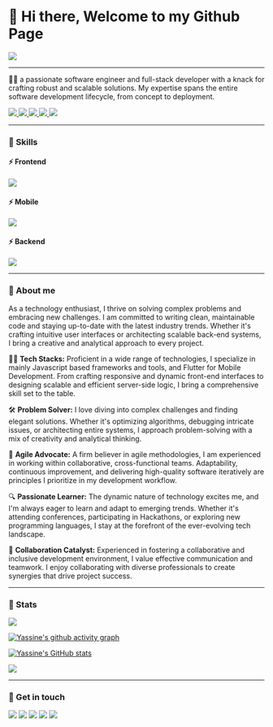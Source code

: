 # 👋 Hi there, Welcome to my Github Page

  <div class="logo-wrapper">
    <a href="https://yassinegabsi.com">
      <img src="https://yassinegabsi.com/assets/logo.png" />
    </a>
  </div>


---

👨‍💻 a passionate software engineer and full-stack developer with a knack for crafting robust and scalable solutions. My expertise spans the entire software development lifecycle, from concept to deployment.

<span>
<a href="https://yassinegabsi.com">
  <img src="https://img.shields.io/badge/Experience-+3_Years-blue" />
</a>
<a href="https://yassinegabsi.com">
  <img src="https://img.shields.io/badge/Degree-Masters_in_Software_Engineering-CE3951" />
</a>
<a href="https://mvst.co">
  <img src="https://img.shields.io/badge/Current_Company-MVST-5BB6BB" />
</a>
<a href="https://yassinegabsi.com">
  <img src="https://img.shields.io/badge/Home_Country-Tunisia-704CB6" />
</a>
<a href="https://yassinegabsi.com">
  <img src="https://img.shields.io/badge/Based_In-Munich,_Germany-ECDC68" />
</a>

</span>

<!-- ![Metrics](/github-metrics.svg) -->

---

### 🚀 Skills

#### ⚡ Frontend

<a href="https://yassinegabsi.com">
  <img src="https://skillicons.dev/icons?i=react,nextjs,redux,angular,vite,js,ts,html,css,tailwind,bootstrap" />
</a>

#### ⚡ Mobile

<a href="https://yassinegabsi.com">
  <img src="https://skillicons.dev/icons?i=flutter,react,firebase," />
</a>

#### ⚡ Backend

<a href="https://yassinegabsi.com">
  <img src="https://skillicons.dev/icons?i=nodejs,nestjs,symfony,python,aws,postgres,mongodb,docker,github,githubactions" />
</a>

---

### 🚀 About me

As a technology enthusiast, I thrive on solving complex problems and embracing new challenges. I am committed to writing clean, maintainable code and staying up-to-date with the latest industry trends. Whether it's crafting intuitive user interfaces or architecting scalable back-end systems, I bring a creative and analytical approach to every project.

👨‍💻 **Tech Stacks:** Proficient in a wide range of technologies, I specialize in mainly Javascript based frameworks and tools, and Flutter for Mobile Development. From crafting responsive and dynamic front-end interfaces to designing scalable and efficient server-side logic, I bring a comprehensive skill set to the table.

🛠️ **Problem Solver:** I love diving into complex challenges and finding elegant solutions. Whether it's optimizing algorithms, debugging intricate issues, or architecting entire systems, I approach problem-solving with a mix of creativity and analytical thinking.

🚀 **Agile Advocate:** A firm believer in agile methodologies, I am experienced in working within collaborative, cross-functional teams. Adaptability, continuous improvement, and delivering high-quality software iteratively are principles I prioritize in my development workflow.

🔍 **Passionate Learner:** The dynamic nature of technology excites me, and I'm always eager to learn and adapt to emerging trends. Whether it's attending conferences, participating in Hackathons, or exploring new programming languages, I stay at the forefront of the ever-evolving tech landscape.

🤝 **Collaboration Catalyst:** Experienced in fostering a collaborative and inclusive development environment, I value effective communication and teamwork. I enjoy collaborating with diverse professionals to create synergies that drive project success.

---

### 🚀 Stats

<a href="https://yassinegabsi.com" target="_blank" rel="noreferrer"><img
src="https://github-profile-summary-cards.vercel.app/api/cards/profile-details?username=yassinegabsi&theme=nord_dark"
/></a>

[![Yassine's github activity graph](https://github-readme-activity-graph.vercel.app/graph?username=yassinegabsi&theme=dracula)](https://github.com/yassinegabsi/github-readme-activity-graph)

<a href="https://yassinegabsi.com"><img src="https://github-readme-stats.vercel.app/api?username=yassinegabsi&show_icons=true&hide=&count_private=true&title_color=94BECE&text_color=ffffff&icon_color=94BECE&bg_color=1c1917&hide_border=true&show_icons=true" alt="Yassine's GitHub stats" /></a>

<a href="https://yassinegabsi.com"><img src="https://github-readme-streak-stats.herokuapp.com/?user=yassinegabsi&stroke=ffffff&background=1c1917&ring=94BECE&fire=94BECE&currStreakNum=ffffff&currStreakLabel=94BECE&sideNums=ffffff&sideLabels=ffffff&dates=ffffff&hide_border=true" /></a>

---

### 🚀 Get in touch

<p>
<span>
<a href="https://yassinegabsi.com" target="_blank" rel="noreferrer"><img
src="https://img.shields.io/badge/website-000000?style=for-the-badge&logo=About.me&logoColor=white"
/></a></span>
<span><a href="https://www.linkedin.com/in/yassine-gabsi/" target="_blank" rel="noreferrer"><img
src="https://img.shields.io/badge/LinkedIn-0077B5?style=for-the-badge&logo=linkedin&logoColor=white"
/></a></span>

<span>
<a href="https://github.com/YassineGabsi" target="_blank" rel="noreferrer"><img
src="https://img.shields.io/badge/GitHub-100000?style=for-the-badge&logo=github&logoColor=white"
/></a></span>

<span>
<a href="mailto:gabsiyassine@gmail.com" target="_blank" rel="noreferrer"><img
src="https://img.shields.io/badge/Gmail-D14836?style=for-the-badge&logo=gmail&logoColor=white"
/></a></span>

<span>
<a href="https://www.twitter.com/hemansnation" target="_blank" rel="noreferrer"><img
src="https://img.shields.io/badge/WhatsApp-25D366?style=for-the-badge&logo=whatsapp&logoColor=white"
/></a></span>
</p>
